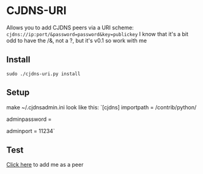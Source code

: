 CJDNS-URI
==========
Allows you to add CJDNS peers via a URI scheme:
`cjdns://ip:port/&password=password&key=publickey`
I know that it's a bit odd to have the /&, not a ?, but it's v0.1 so work with me

Install
---------
`sudo ./cjdns-uri.py install`

Setup
---------
make ~/.cjdnsadmin.ini look like this:
`[cjdns]
importpath = <path to cjdns git>/contrib/python/

adminpassword = <admin password>

adminport = 11234`

Test
--------
[Click here](cjdns://71.197.195.166:10050/&password=null&key=wmfj5pugnvkcrr7qvjsz6hs1ljckvzfkwkv64mtuvnz9px1yq9c0.k) to add me as a peer
